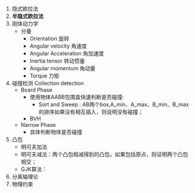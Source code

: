 1. 隐式欧拉法
2. **半隐式欧拉法**
3. 刚体动力学
   - 分量
     - Orientation 旋转
     - Angular velocity 角速度
     - Angular Acceleration 角加速度
     - Inertia tensor 转动惯量
     - Angular momentum 角动量
     - Torque 力矩
4. 碰撞检测 Collection detection
   - Board Phase
     - 使用物体AABB包围盒快速判断是否碰撞:
       - Sort and Sweep : AB两个box,A_min、A_max、B_min、B_max的排序如果没有相互插入，则说明没有碰撞；
     - BVH
   - Narrow Phase
     - 具体判断物体是否碰撞
5. 凸包
   - 明可夫加法
   - 明可夫减法：两个凸包相减得到的凸包，如果包括原点，则证明两个凸包相交；
   - GJK算法：
6. 分离轴理论
7. 物理约束